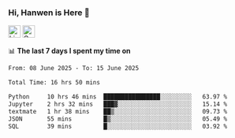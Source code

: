 ### Hi, Hanwen is Here 👋
<p>
	<a href="https://www.linkedin.com/in/liu-hanwen/"><img src="https://img.shields.io/badge/@hanwen-0A66C2?style=flat&logo=LinkedIn&logoColor=white" alt="Linkedin"  height="25px"/></a> 
	<a href="https://scholar.google.com/citations?user=HDF0su0AAAAJ"><img src="https://img.shields.io/badge/scholar-4385FE.svg?&style=plastic&logo=google-scholar&logoColor=white" alt="Google Scholar" height="25px"> </a>
</p>

📊 **The last 7 days I spent my time on** 
<!--START_SECTION:waka-->

```txt
From: 08 June 2025 - To: 15 June 2025

Total Time: 16 hrs 50 mins

Python     10 hrs 46 mins  ████████████████░░░░░░░░░   63.97 %
Jupyter    2 hrs 32 mins   ███▓░░░░░░░░░░░░░░░░░░░░░   15.14 %
textmate   1 hr 38 mins    ██▒░░░░░░░░░░░░░░░░░░░░░░   09.73 %
JSON       55 mins         █▒░░░░░░░░░░░░░░░░░░░░░░░   05.49 %
SQL        39 mins         █░░░░░░░░░░░░░░░░░░░░░░░░   03.92 %
```

<!--END_SECTION:waka-->


<!--
**david990917/david990917** is a ✨ _special_ ✨ repository because its `README.md` (this file) appears on your GitHub profile.

Here are some ideas to get you started:

- 🔭 I’m currently working on ...
- 🌱 I’m currently learning ...
- 👯 I’m looking to collaborate on ...
- 🤔 I’m looking for help with ...
- 💬 Ask me about ...
- 📫 How to reach me: ...
- 😄 Pronouns: ...
- ⚡ Fun fact: ...
-->
